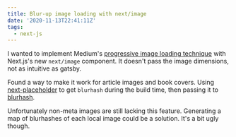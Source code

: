 ```yaml
---
title: Blur-up image loading with next/image
date: '2020-11-13T22:41:11Z'
tags:
  - next-js
---
```


I wanted to implement Medium's [progressive image loading technique](https://github.com/evenchange4/react-progressive-bg-image) with Next.js's new `next/image` component. It doesn't pass the image dimensions, not as intuitive as gatsby.

Found a way to make it work for article images and book covers. Using [next-placeholder](https://github.com/joe-bell/next-placeholder) to get `blurhash` during the build time, then passing it to [blurhash](https://blurha.sh).

Unfortunately non-meta images are still lacking this feature. Generating a map of blurhashes of each local image could be a solution. It's a bit ugly though.
